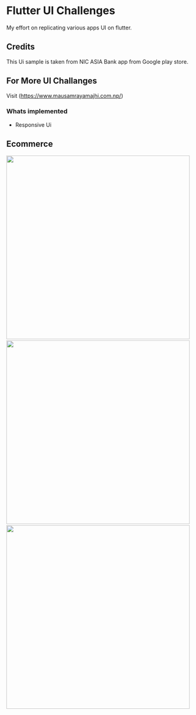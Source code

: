 # Flutter UI Challenges
My effort on replicating various apps UI on flutter.

## Credits
This Ui sample is taken from NIC ASIA Bank app from Google play store.

## For More UI Challanges 
Visit (https://www.mausamrayamajhi.com.np/)

### Whats implemented
 - Responsive Ui

## Ecommerce
 <img height="480px" src="screenshots/one.gif">  &nbsp; &nbsp; <img height="480px" src="screenshots/two.jpg">  &nbsp; &nbsp; <img height="480px" src="screenshots/three.jpg">      